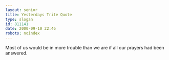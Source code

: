 ```yaml
---
layout: senior
title: Yesterdays Trite Quote
type: slogan
id: 811141
date: 2000-09-10 22:46
robots: noindex
---
```

Most of us would be in more trouble than we are if all our prayers had been answered.
